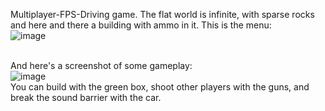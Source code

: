 Multiplayer-FPS-Driving game. The flat world is infinite, with sparse rocks and here and there a building with ammo in it. This is the menu:<br>
![image](https://github.com/user-attachments/assets/90a1d829-2a43-421b-994d-5ee755affc98)<br><br>

And here's a screenshot of some gameplay:<br>
![image](https://github.com/user-attachments/assets/2da3fbad-5ba3-497b-934f-f777ae2c8f90)<br>
You can build with the green box, shoot other players with the guns, and break the sound barrier with the car.
